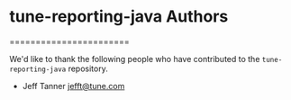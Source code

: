 # tune-reporting-java Authors
=======================

We'd like to thank the following people who have contributed to the `tune-reporting-java` repository.

- Jeff Tanner <jefft@tune.com>